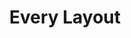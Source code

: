 ---
layout : sparkle
title : "Every Layout"
summary : "Every Layout will teach you how to better harness the built-in algorithms that power browsers and CSS. By Heydon Pickering and Andy Bell."
visit : https://every-layout.dev/
tags : ["dev", "design"]
category : "design"
---